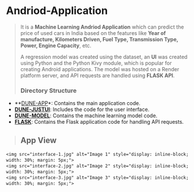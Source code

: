 # Andriod-Application

> It is a **Machine Learning Andriod Application** which can predict the price of used cars in India based on the features like **Year of manufacture, Kilometers Driven, Fuel Type, Transmission Type, Power, Engine Capacity**, etc.
>
> A regression model was created using the dataset, an **UI** was created using Python and the Python Kivy module, which is popular for creating Android applications. The model was hosted on a Render platform server, and API requests are handled using **FLASK API**.
>
> ### Directory Structure

- **[DUNE-APP](path/to/DUNE-APP)*: Contains the main application code.
- **[DUNE-JUSTUI](path/to/DUNE-JUSTUI)**: Includes the code for the user interface.
- **[DUNE-MODEL](path/to/DUNE-MODEL)**: Contains the machine learning model code.
- **[FLASK](path/to/FLASK)**: Contains the Flask application code for handling API requests.

> ## App View
> <p align="center">
    <img src="interface-1.jpg" alt="Image 1" style="display: inline-block; width: 30%; margin: 5px;">
    <img src="interface-2.jpg" alt="Image 2" style="display: inline-block; width: 30%; margin: 5px;">
    <img src="interface-3.jpg" alt="Image 3" style="display: inline-block; width: 30%; margin: 5px;">
</p>



